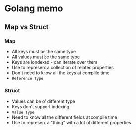 # Golang memo

## Map vs Struct

### Map 
- All keys must be the same type
- All values must be the same type
- Keys are iondexed - can iterate over them
- Use to represent a collection of related properties
- Don't need to know all the keys at complile time
- `Reference Type`

### Struct 
- Values can be of different type
- Keys don't support indexing
- `Value Type`
- Need to know all the different fields at compile time
- Use to represent a "thing" with a lot of different properties
